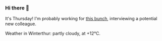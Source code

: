 ### Hi there :wave:

It's Thursday! I'm probably working for [this bunch](https://github.com/kohofinancial), interviewing a potential new colleague.

Weather in Winterthur: partly cloudy, at +12°C.
